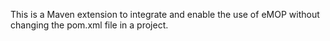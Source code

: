 This is a Maven extension to integrate and enable the use of eMOP without changing the pom.xml file in a project.
